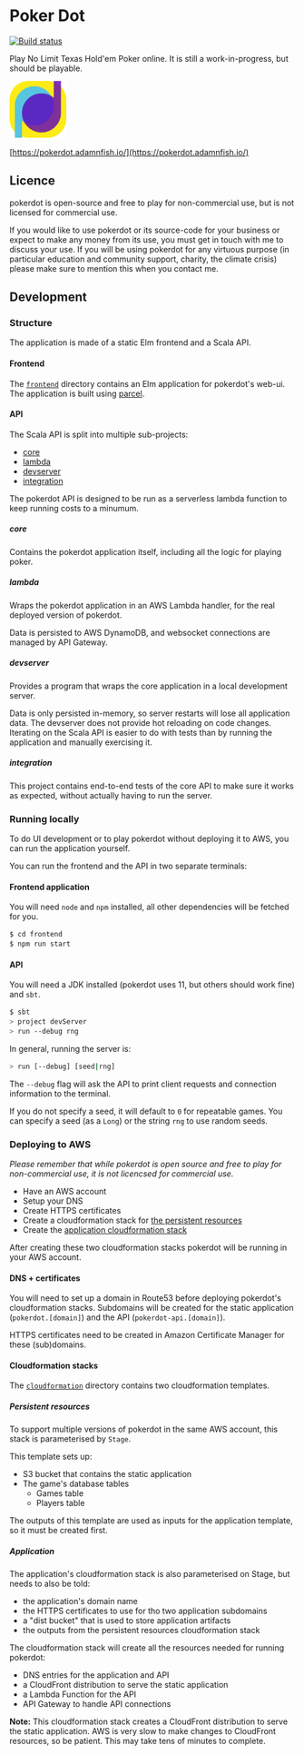 Poker Dot
=========

<a href="https://github.com/adamnfish/pokerdot/actions">
  <img src="https://github.com/adamnfish/pokerdot/actions/workflows/main.yml/badge.svg" alt="Build status" style="max-width: 100%;">
</a>

Play No Limit Texas Hold'em Poker online. It is still a
work-in-progress, but should be playable.

<a href="https://pokerdot.adamnfish.io/">
  <img src="frontend/assets/logo.svg" width="100px">
</a>

[https://pokerdot.adamnfish.io/](https://pokerdot.adamnfish.io/)

## Licence

pokerdot is open-source and free to play for non-commercial use, but
is not licensed for commercial use.

If you would like to use pokerdot or its source-code for your business
or expect to make any money from its use, you must get in touch with
me to discuss your use. If you will be using pokerdot for any
virtuous purpose (in particular education and community support,
charity, the climate crisis) please make sure to mention this when you
contact me.

## Development

### Structure

The application is made of a static Elm frontend and a Scala API.

#### Frontend

The [`frontend`](frontend) directory contains an Elm application for
pokerdot's web-ui. The application is built using
[parcel](https://parceljs.org/).

#### API

The Scala API is split into multiple sub-projects:
* [core](core)
* [lambda](lambda)
* [devserver](devserver)
* [integration](integration)

The pokerdot API is designed to be run as a serverless lambda function
to keep running costs to a minumum.

##### core

Contains the pokerdot application itself, including all the logic for
playing poker.

##### lambda

Wraps the pokerdot application in an AWS Lambda handler, for the real
deployed version of pokerdot.

Data is persisted to AWS DynamoDB, and websocket connections are
managed by API Gateway.

##### devserver

Provides a program that wraps the core application in a local
development server.

Data is only persisted in-memory, so server restarts will lose all
application data. The devserver does not provide hot reloading on
code changes. Iterating on the Scala API is easier to do with tests
than by running the application and manually exercising it.

##### integration

This project contains end-to-end tests of the core API to make sure it
works as expected, without actually having to run the server.

### Running locally

To do UI development or to play pokerdot without deploying it to AWS,
you can run the application yourself.

You can run the frontend and the API in two separate terminals:

#### Frontend application

You will need `node` and `npm` installed, all other dependencies will
be fetched for you.

```bash
$ cd frontend
$ npm run start
```

#### API

You will need a JDK installed (pokerdot uses 11, but others should
work fine) and `sbt`.

```bash
$ sbt
> project devServer
> run --debug rng
```

In general, running the server is:

```bash
> run [--debug] [seed|rng]
```

The `--debug` flag will ask the API to print client requests and
connection information to the terminal.

If you do not specify a seed, it will default to `0` for repeatable
games. You can specify a seed (as a `Long`) or the string `rng` to use
random seeds.

### Deploying to AWS

*Please remember that while pokerdot is open source and free to play
for non-commercial use, it is not licencsed for commercial use.*

* Have an AWS account
* Setup your DNS
* Create HTTPS certificates
* Create a cloudformation stack for [the persistent resources](cloudformation/pokerdot-storage.template.yaml)
* Create the [application cloudformation stack](cloudformation/pokerdot.template.yaml)

After creating these two cloudformation stacks pokerdot will be
running in your AWS account.

#### DNS + certificates

You will need to set up a domain in Route53 before deploying
pokerdot's cloudformation stacks. Subdomains will be created for the
static application (`pokerdot.[domain]`) and the API
(`pokerdot-api.[domain]`).

HTTPS certificates need to be created in Amazon Certificate Manager
for these (sub)domains.

#### Cloudformation stacks

The [`cloudformation`](cloudformation) directory contains two
cloudformation templates.

##### Persistent resources

To support multiple versions of pokerdot in the same AWS account, this
stack is parameterised by `Stage`.

This template sets up:
* S3 bucket that contains the static application
* The game's database tables
  * Games table
  * Players table

The outputs of this template are used as inputs for the application
template, so it must be created first.

##### Application

The application's cloudformation stack is also parameterised on Stage,
but needs to also be told:
* the application's domain name
* the HTTPS certificates to use for tho two application subdomains
* a "dist bucket" that is used to store application artifacts
* the outputs from the persistent resources cloudformation stack

The cloudformation stack will create all the resources needed for
running pokerdot:
* DNS entries for the application and API
* a CloudFront distribution to serve the static application
* a Lambda Function for the API
* API Gateway to handle API connections

**Note:** This cloudformation stack creates a CloudFront distribution
to serve the static application. AWS is very slow to make changes to
CloudFront resources, so be patient. This may take tens of minutes to
complete.
